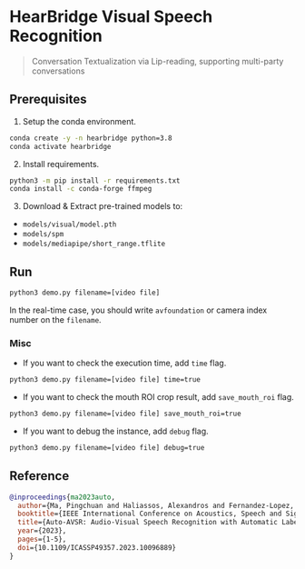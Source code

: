 # HearBridge Visual Speech Recognition

> Conversation Textualization via Lip-reading, supporting multi-party conversations

## Prerequisites

1. Setup the conda environment.

```bash
conda create -y -n hearbridge python=3.8
conda activate hearbridge
```

2. Install requirements.

```bash
python3 -m pip install -r requirements.txt
conda install -c conda-forge ffmpeg
```

3. Download & Extract pre-trained models to:

- `models/visual/model.pth`
- `models/spm`
- `models/mediapipe/short_range.tflite`

## Run

```bash
python3 demo.py filename=[video file]
```

In the real-time case, you should write `avfoundation` or camera index number on the `filename`.

### Misc

- If you want to check the execution time, add `time` flag.

```bash
python3 demo.py filename=[video file] time=true
```

- If you want to check the mouth ROI crop result, add `save_mouth_roi` flag.

```bash
python3 demo.py filename=[video file] save_mouth_roi=true
```

- If you want to debug the instance, add `debug` flag.

```bash
python3 demo.py filename=[video file] debug=true
```

## Reference

```bibtex
@inproceedings{ma2023auto,
  author={Ma, Pingchuan and Haliassos, Alexandros and Fernandez-Lopez, Adriana and Chen, Honglie and Petridis, Stavros and Pantic, Maja},
  booktitle={IEEE International Conference on Acoustics, Speech and Signal Processing (ICASSP)},
  title={Auto-AVSR: Audio-Visual Speech Recognition with Automatic Labels},
  year={2023},
  pages={1-5},
  doi={10.1109/ICASSP49357.2023.10096889}
}
```
